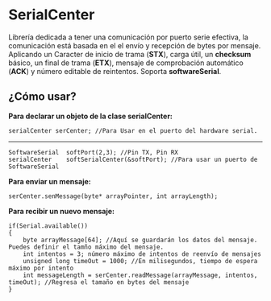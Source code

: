 # SerialCenter
Librería dedicada a tener una comunicación por puerto serie efectiva, la comunicación está basada en el el envío y recepción de bytes por mensaje. Aplicando un Caracter de inicio de trama (**STX**), carga útil, un **checksum** básico, un final de trama (**ETX**), mensaje de comprobación automático (**ACK**) y número editable de reintentos. Soporta **softwareSerial**.



## ¿Cómo usar?
**Para declarar un objeto de la clase serialCenter:**

	serialCenter serCenter; //Para Usar en el puerto del hardware serial.

--------------------------------------------------------------------------------------------
	SoftwareSerial	softPort(2,3); //Pin TX, Pin RX
	serialCenter	softSerialCenter(&softPort); //Para usar un puerto de SoftwareSerial

**Para enviar un mensaje:**

	serCenter.senMessage(byte* arrayPointer, int arrayLength);

**Para recibir un nuevo mensaje:**

	if(Serial.available())
	{
		byte arrayMessage[64]; //Aquí se guardarán los datos del mensaje. Puedes definir el tamño máximo del mensaje.
		int intentos = 3; número máximo de intentos de reenvío de mensajes
		unsigned long timeOut = 1000; //En milisegundos, tiempo de espera máximo por intento
		int messageLength = serCenter.readMessage(arrayMessage, intentos, timeOut); //Regresa el tamaño en bytes del mensaje
	}
